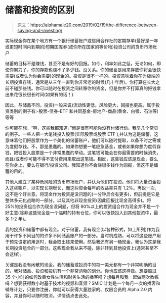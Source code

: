 # 储蓄和投资的区别

> 原文：<https://alphamale20.com/2019/02/19/the-difference-between-saving-and-investing/>

实际现金你在某个地方有一个银行储蓄账户或信用合作社的定期存单(最好是一年或更短时间内到期的)短期国库券(或你所在国家的等价物)投资公司的货币市场账户

储蓄的目标不是赚钱，甚至不是有好的回报。如今，利率如此之低，无论如何，即使你努力了，你的存款也赚不了多少钱。没关系。你的储蓄是用来存放你将会很快需要(或者认为你会需要)的现金的。投资是很不一样的。投资意味着你在为极端的长期投资存钱，通常是从三年一直到你非常老的时候(几十年后)。你打算在长大之前不碰那些钱。你可以随时在投资之间转移你的资金，但是你并不打算真的把钱拿出来花很长很长时间(如果有的话！).

因此，与储蓄不同，投资(一般来说)流动性更低，风险更大，回报也更高。属于投资类别的例子有:-股票-债券-ETF 和共同基金-房地产-商品(黄金、白银、石油等)等等

你可能在想，“啊，这些我都知道，”但是很有可能你没有付诸行动。我举几个常见的例子。一些人把一大笔钱投入股票(实际股票或股票 ETF ),并认为这是储蓄，这意味着他们把股票作为一个美化的储蓄账户，他们可以随时提取，以备不时之需或为度假存钱。不，那是愚蠢的。如果你想要一笔应急基金，或者如果你想为度假存钱，把钱投入股票是一个非常愚蠢的举动。这笔钱可能会在你最需要的时候消失，而且/或者你可能不得不支付费用来取出这笔钱。相反，这些钱应该是现金，要么在你身上，要么在银行/投资公司。我知道你不会赚很多钱作为回报，但这不是储蓄的目的。

其他人建立了某种低风险的货币市场账户，并认为他们在投资。他们将大量资金投入这些账户，以实现长期增长，而这些资金每年的收益率只有 1.2%。再说一次，这不是个好主意。将现金作为投资是没问题的(一分钟后会有更多)，但前提是它是整体多元化战略的一部分，以及其他非现金投资(因此回报比现金高得多)。将 25%的投资组合作为现金没问题，但将 90%以上的投资组合作为现金并不是一个好主意(除非这些现金是一个临时的持有仓位，你可以很快投入到其他投资中，最多 1-2 年)。

我的投资和储蓄中都有现金。对于储蓄，我有现金(以各种形式，如上所列)作为我用于许多不同目的的许多不同储蓄账户的一部分。当时机成熟，可以将这些账户用于预先设定的用途时，我会取出钱来使用。然后我还有另一桶现金，我认为这是我长期投资组合的一部分。这些现金我从来不碰，除非转到其他投资上(通常甚至不会这样)。

关键是我没有闲散的现金。我的储蓄或投资中的每一美元都有一个非常明确的目的，我对储蓄、投资和投机有一个非常清晰的划分。你也应该这样做。想要超过 35 个小时的如何改善女性生活和财务生活的播客吗？想每月和我一起做两次教练吗？想要获得数小时基于技术的视频和音频？SMIC 计划是一个每月一次的播客和辅导计划，只要你注册，你就可以获得大量独家的、仅限会员的 Alpha 2.0 内容，并且你可以随时取消。详情请点击此处。